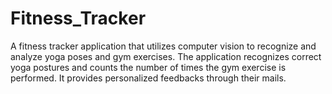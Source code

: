 # Fitness_Tracker
A fitness tracker application that utilizes computer vision to recognize and analyze yoga poses and gym exercises. The application recognizes correct yoga postures and counts the number of times the gym exercise is performed. It provides personalized feedbacks through their mails.

